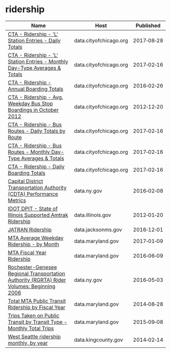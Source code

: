 # ridership

Name | Host | Published
---- | ---- | ---------
[CTA - Ridership - 'L' Station Entries - Daily Totals](../datasets/5neh-572f.md) | data.cityofchicago.org | 2017&#x2011;08&#x2011;28
[CTA - Ridership - 'L' Station Entries - Monthly Day-Type Averages & Totals](../datasets/t2rn-p8d7.md) | data.cityofchicago.org | 2017&#x2011;02&#x2011;16
[CTA - Ridership - Annual Boarding Totals](../datasets/w8km-9pzd.md) | data.cityofchicago.org | 2016&#x2011;02&#x2011;26
[CTA - Ridership - Avg. Weekday Bus Stop Boardings in October 2012](../datasets/mq3i-nnqe.md) | data.cityofchicago.org | 2012&#x2011;12&#x2011;20
[CTA - Ridership - Bus Routes - Daily Totals by Route](../datasets/jyb9-n7fm.md) | data.cityofchicago.org | 2017&#x2011;02&#x2011;16
[CTA - Ridership - Bus Routes - Monthly Day-Type Averages & Totals](../datasets/bynn-gwxy.md) | data.cityofchicago.org | 2017&#x2011;02&#x2011;16
[CTA - Ridership - Daily Boarding Totals](../datasets/6iiy-9s97.md) | data.cityofchicago.org | 2017&#x2011;02&#x2011;16
[Capital District Transportation Authority (CDTA) Performance Metrics](../datasets/q7iu-6j5f.md) | data.ny.gov | 2016&#x2011;02&#x2011;08
[IDOT DPIT - State of Illinois Supported Amtrak Ridership](../datasets/nqg7-qj9m.md) | data.illinois.gov | 2012&#x2011;01&#x2011;20
[JATRAN Ridership](../datasets/7aht-3yba.md) | data.jacksonms.gov | 2016&#x2011;12&#x2011;01
[MTA Average Weekday Ridership - by Month](../datasets/ub96-xxqw.md) | data.maryland.gov | 2017&#x2011;01&#x2011;09
[MTA Fiscal Year Ridership](../datasets/57zf-pd4t.md) | data.maryland.gov | 2016&#x2011;06&#x2011;09
[Rochester-Genesee Regional Transportation Authority (RGRTA) Rider Volumes: Beginning 2006](../datasets/tyap-tf2m.md) | data.ny.gov | 2016&#x2011;05&#x2011;03
[Total MTA Public Transit Ridership by Fiscal Year](../datasets/xmdp-9ku6.md) | data.maryland.gov | 2014&#x2011;08&#x2011;28
[Trips Taken on Public Transit by Transit Type - Monthly Total Trips](../datasets/5ymg-2p8u.md) | data.maryland.gov | 2015&#x2011;09&#x2011;08
[West Seattle ridership monthly, by year](../datasets/fchw-7nhb.md) | data.kingcounty.gov | 2014&#x2011;02&#x2011;14

